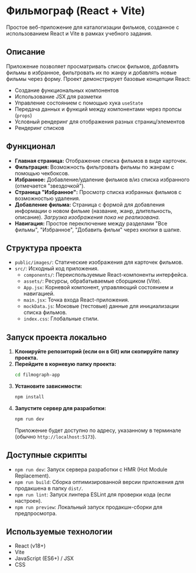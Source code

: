 # Фильмограф (React + Vite)

Простое веб-приложение для каталогизации фильмов, созданное с использованием React и Vite в рамках учебного задания.

## Описание

Приложение позволяет просматривать список фильмов, добавлять фильмы в избранное, фильтровать их по жанру и добавлять новые фильмы через форму. Проект демонстрирует базовые концепции React:

*   Создание функциональных компонентов
*   Использование JSX для разметки
*   Управление состоянием с помощью хука `useState`
*   Передача данных и функций между компонентами через пропсы (`props`)
*   Условный рендеринг для отображения разных страниц/элементов
*   Рендеринг списков

## Функционал

*   **Главная страница:** Отображение списка фильмов в виде карточек.
*   **Фильтрация:** Возможность фильтровать фильмы по жанрам с помощью чекбоксов.
*   **Избранное:** Добавление/удаление фильмов в/из списка избранного (отмечается "звездочкой").
*   **Страница "Избранное":** Просмотр списка избранных фильмов с возможностью удаления.
*   **Добавление фильма:** Страница с формой для добавления информации о новом фильме (название, жанр, длительность, описание). *Загрузка изображения пока не реализована.*
*   **Навигация:** Простое переключение между разделами "Все фильмы", "Избранное", "Добавить фильм" через кнопки в шапке.

## Структура проекта

*   `public/images/`: Статические изображения для карточек фильмов.
*   `src/`: Исходный код приложения.
    *   `components/`: Переиспользуемые React-компоненты интерфейса.
    *   `assets/`: Ресурсы, обрабатываемые сборщиком (Vite).
    *   `App.jsx`: Корневой компонент, управляющий состоянием и навигацией.
    *   `main.jsx`: Точка входа React-приложения.
    *   `mockData.js`: Моковые (тестовые) данные для инициализации списка фильмов.
    *   `index.css`: Глобальные стили.

## Запуск проекта локально

1.  **Клонируйте репозиторий (если он в Git) или скопируйте папку проекта.**
2.  **Перейдите в корневую папку проекта:**
    ```bash
    cd filmograph-app
    ```
3.  **Установите зависимости:**
    ```bash
    npm install
    ```
4.  **Запустите сервер для разработки:**
    ```bash
    npm run dev
    ```
    Приложение будет доступно по адресу, указанному в терминале (обычно `http://localhost:5173`).

## Доступные скрипты

*   `npm run dev`: Запуск сервера разработки с HMR (Hot Module Replacement).
*   `npm run build`: Сборка оптимизированной версии приложения для продакшена в папку `dist/`.
*   `npm run lint`: Запуск линтера ESLint для проверки кода (если настроен).
*   `npm run preview`: Локальный запуск продакшн-сборки для предпросмотра.

## Используемые технологии

*   React (v18+)
*   Vite
*   JavaScript (ES6+) / JSX
*   CSS

